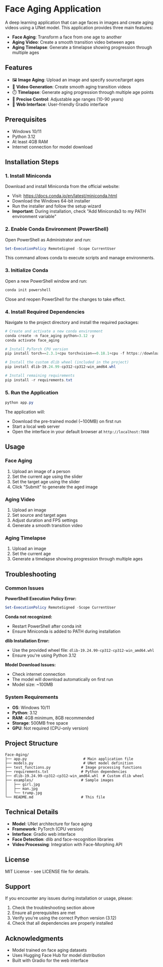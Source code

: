 # Face Aging Application

A deep learning application that can age faces in images and create aging videos using a UNet model. This application provides three main features:

- **Face Aging**: Transform a face from one age to another
- **Aging Video**: Create a smooth transition video between ages
- **Aging Timelapse**: Generate a timelapse showing progression through multiple ages

## Features

- 🖼️ **Image Aging**: Upload an image and specify source/target ages
- 🎥 **Video Generation**: Create smooth aging transition videos
- ⏱️ **Timelapse**: Generate aging progression through multiple age points
- 🎯 **Precise Control**: Adjustable age ranges (10-90 years)
- 📱 **Web Interface**: User-friendly Gradio interface

## Prerequisites

- Windows 10/11
- Python 3.12
- At least 4GB RAM
- Internet connection for model download

## Installation Steps

### 1. Install Miniconda

Download and install Miniconda from the official website:
- Visit: https://docs.conda.io/en/latest/miniconda.html
- Download the Windows 64-bit installer
- Run the installer and follow the setup wizard
- **Important**: During installation, check "Add Miniconda3 to my PATH environment variable"

### 2. Enable Conda Environment (PowerShell)

Open PowerShell as Administrator and run:

```powershell
Set-ExecutionPolicy RemoteSigned -Scope CurrentUser
```

This command allows conda to execute scripts and manage environments.

### 3. Initialize Conda

Open a new PowerShell window and run:

```powershell
conda init powershell
```

Close and reopen PowerShell for the changes to take effect.

### 4. Install Required Dependencies

Navigate to the project directory and install the required packages:

```powershell
# Create and activate a new conda environment
conda create -n face_aging python=3.12 -y
conda activate face_aging

# Install PyTorch CPU version
pip install torch==2.3.1+cpu torchvision==0.18.1+cpu -f https://download.pytorch.org/whl/cpu/torch_stable.html

# Install the custom dlib wheel (included in the project)
pip install dlib-19.24.99-cp312-cp312-win_amd64.whl

# Install remaining requirements
pip install -r requirements.txt
```

### 5. Run the Application

```powershell
python app.py
```

The application will:
- Download the pre-trained model (~100MB) on first run
- Start a local web server
- Open the interface in your default browser at `http://localhost:7860`

## Usage

### Face Aging
1. Upload an image of a person
2. Set the current age using the slider
3. Set the target age using the slider
4. Click "Submit" to generate the aged image

### Aging Video
1. Upload an image
2. Set source and target ages
3. Adjust duration and FPS settings
4. Generate a smooth transition video

### Aging Timelapse
1. Upload an image
2. Set the current age
3. Generate a timelapse showing progression through multiple ages

## Troubleshooting

### Common Issues

**PowerShell Execution Policy Error:**
```powershell
Set-ExecutionPolicy RemoteSigned -Scope CurrentUser
```

**Conda not recognized:**
- Restart PowerShell after conda init
- Ensure Miniconda is added to PATH during installation

**dlib Installation Error:**
- Use the provided wheel file: `dlib-19.24.99-cp312-cp312-win_amd64.whl`
- Ensure you're using Python 3.12

**Model Download Issues:**
- Check internet connection
- The model will download automatically on first run
- Model size: ~100MB

### System Requirements

- **OS**: Windows 10/11
- **Python**: 3.12
- **RAM**: 4GB minimum, 8GB recommended
- **Storage**: 500MB free space
- **GPU**: Not required (CPU-only version)

## Project Structure

```
Face-Aging/
├── app.py                          # Main application file
├── models.py                       # UNet model definition
├── test_functions.py              # Image processing functions
├── requirements.txt               # Python dependencies
├── dlib-19.24.99-cp312-cp312-win_amd64.whl  # Custom dlib wheel
├── examples/                      # Sample images
│   ├── girl.jpg
│   ├── man.jpg
│   └── trump.jpg
└── README.md                      # This file
```

## Technical Details

- **Model**: UNet architecture for face aging
- **Framework**: PyTorch (CPU version)
- **Interface**: Gradio web interface
- **Face Detection**: dlib and face-recognition libraries
- **Video Processing**: Integration with Face-Morphing API

## License

MIT License - see LICENSE file for details.

## Support

If you encounter any issues during installation or usage, please:
1. Check the troubleshooting section above
2. Ensure all prerequisites are met
3. Verify you're using the correct Python version (3.12)
4. Check that all dependencies are properly installed

## Acknowledgments

- Model trained on face aging datasets
- Uses Hugging Face Hub for model distribution
- Built with Gradio for the web interface

